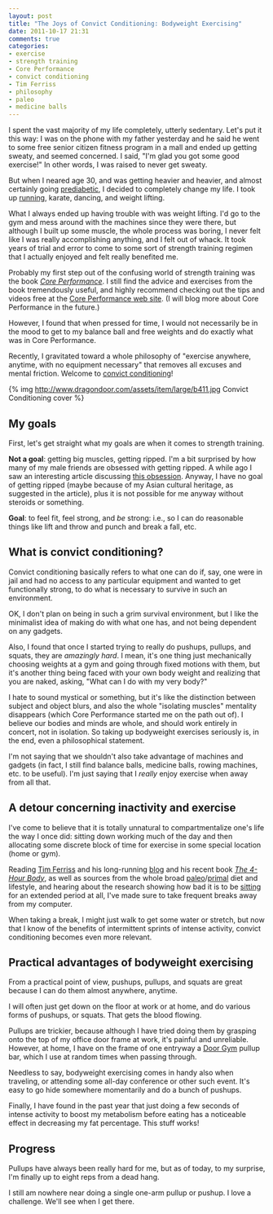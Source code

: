 ```yaml
---
layout: post
title: "The Joys of Convict Conditioning: Bodyweight Exercising"
date: 2011-10-17 21:31
comments: true
categories:
- exercise
- strength training
- Core Performance
- convict conditioning
- Tim Ferriss
- philosophy
- paleo
- medicine balls
---
```

I spent the vast majority of my life completely, utterly sedentary. Let's put it this way: I was on the phone with my father yesterday and he said he went to some free senior citizen fitness program in a mall and ended up getting sweaty, and seemed concerned. I said, "I'm glad you got some good exercise!" In other words, I was raised to never get sweaty.

But when I neared age 30, and was getting heavier and heavier, and almost certainly going [prediabetic](http://en.wikipedia.org/wiki/Prediabetes), I decided to completely change my life. I took up [running](http://franklinchen.com/blog/categories/running/), karate, dancing, and weight lifting.

What I always ended up having trouble with was weight lifting. I'd go to the gym and mess around with the machines since they were there, but although I built up some muscle, the whole process was boring, I never felt like I was really accomplishing anything, and I felt out of whack. It took years of trial and error to come to some sort of strength training regimen that I actually enjoyed and felt really benefited me.

Probably my first step out of the confusing world of strength training was the book [*Core Performance*](http://store.coreperformance.com/store/Products/Core-Performance-Book__AP-BOOK.aspx). I still find the advice and exercises from the book tremendously useful, and highly recommend checking out the tips and videos free at the [Core Performance web site](http://www.coreperformance.com/). (I will blog more about Core Performance in the future.)

However, I found that when pressed for time, I would not necessarily be in the mood to get to my balance ball and free weights and do exactly what was in Core Performance.

Recently, I gravitated toward a whole philosophy of "exercise anywhere, anytime, with no equipment necessary" that removes all excuses and mental friction. Welcome to [convict conditioning](http://www.dragondoor.com/shop-by-department/books/b41/)!

{% img http://www.dragondoor.com/assets/item/large/b411.jpg Convict Conditioning cover %}

<!--more-->

## My goals

First, let's get straight what my goals are when it comes to strength training.

**Not a goal**: getting big muscles, getting ripped. I'm a bit surprised by how many of my male friends are obsessed with getting ripped. A while ago I saw an interesting article discussing [this obsession](http://www.freakonomics.com/2011/07/27/culture-bound-syndromes-run-amok/). Anyway, I have no goal of getting ripped (maybe because of my Asian cultural heritage, as suggested in the article), plus it is not possible for me anyway without steroids or something.

**Goal**: to feel fit, feel strong, and *be* strong: i.e., so I can do reasonable things like lift and throw and punch and break a fall, etc.

## What is convict conditioning?

Convict conditioning basically refers to what one can do if, say, one were in jail and had no access to any particular equipment and wanted to get functionally strong, to do what is necessary to survive in such an environment.

OK, I don't plan on being in such a grim survival environment, but I like the minimalist idea of making do with what one has, and not being dependent on any gadgets.

Also, I found that once I started trying to really do pushups, pullups, and squats, they are *amazingly hard*. I mean, it's one thing just mechanically choosing weights at a gym and going through fixed motions with them, but it's another thing being faced with your own body weight and realizing that you are naked, asking, "What can I do with my very body?"

I hate to sound mystical or something, but it's like the distinction between subject and object blurs, and also the whole "isolating muscles" mentality disappears (which Core Performance started me on the path out of). I believe our bodies and minds are whole, and should work entirely in concert, not in isolation. So taking up bodyweight exercises seriously is, in the end, even a philosophical statement.

I'm not saying that we shouldn't also take advantage of machines and gadgets (in fact, I still find balance balls, medicine balls, rowing machines, etc. to be useful). I'm just saying that I *really* enjoy exercise when away from all that.

## A detour concerning inactivity and exercise

 I've come to believe that it is totally unnatural to compartmentalize one's life the way I once did: sitting down working much of the day and then allocating some discrete block of time for exercise in some special location (home or gym).

Reading [Tim Ferriss](http://www.timferriss.com/) and his long-running [blog](http://www.fourhourworkweek.com/blog/) and his recent book [*The 4-Hour Body*](http://www.fourhourbody.com/), as well as sources from the whole broad [paleo](http://robbwolf.com/)/[primal](http://www.marksdailyapple.com/) diet and lifestyle, and hearing about the research showing how bad it is to be [sitting](http://www.geekosystem.com/sitting-health-dangers/) for an extended period at all, I've made sure to take frequent breaks away from my computer.

When taking a break, I might just walk to get some water or stretch, but now that I know of the benefits of intermittent sprints of intense activity, convict conditioning becomes even more relevant.

## Practical advantages of bodyweight exercising

From a practical point of view, pushups, pullups, and squats are great because I can do them almost anywhere, anytime.

I will often just get down on the floor at work or at home, and do various forms of pushups, or squats. That gets the blood flowing.

Pullups are trickier, because although I have tried doing them by grasping onto the top of my office door frame at work, it's painful and unreliable.  However, at home, I have on the frame of one entryway a [Door Gym](http://www.doorgym.net/) pullup bar, which I use at random times when passing through.

Needless to say, bodyweight exercising comes in handy also when traveling, or attending some all-day conference or other such event. It's easy to go hide somewhere momentarily and do a bunch of pushups.

Finally, I have found in the past year that just doing a few seconds of intense activity to boost my metabolism before eating has a noticeable effect in decreasing my fat percentage. This stuff works!

## Progress

Pullups have always been really hard for me, but as of today, to my surprise, I'm finally up to eight reps from a dead hang.

I still am nowhere near doing a single one-arm pullup or pushup. I love a challenge. We'll see when I get there.
